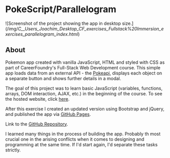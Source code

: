 # PokeScript/Parallelogram

![Screenshot of the project showing the app in desktop size.] (/img/_C__Users_Joachim_Desktop_CF_exercises_Fullstack%20Immersion_exercises_parallelogram_index.html_)

## About

Pokemon app created with vanilla JavaScript, HTML and styled with CSS as part of CareerFoundry's Full-Stack Web Development course. This simple app loads data from an external API - the [Pokeapi](https://pokeapi.co/), displays each object on a separate button and shows further details in a modal.

The goal of this project was to learn basic JavaScript (variables, functions, arrays, DOM interaction, AJAX, etc.) in the beginning of the course. To see the hosted website, click [here](https://ilsegaertner.github.io/parallelogram/).

After this exercise I created an updated version using Bootstrap and jQuery, and published the app via [GitHub Pages](https://ilsegaertner.github.io/parallelogram/).

Link to the [GitHub Repository](https://github.com/ilsegaertner/parallelogram).

I learned many things in the process of building the app. Probably th most crucial one in the arising conflicts when it comes to designing and programming at the same time. If I'd start again, I'd separate these tasks strictly.
